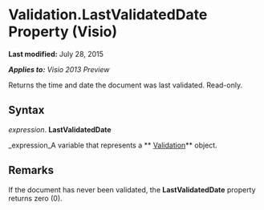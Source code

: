 
# Validation.LastValidatedDate Property (Visio)

 **Last modified:** July 28, 2015

 _**Applies to:** Visio 2013 Preview_

Returns the time and date the document was last validated. Read-only.


## Syntax

 _expression_. **LastValidatedDate**

 _expression_A variable that represents a  ** [Validation](d59880de-ba16-eccf-fd94-f69da9a1efea.md)** object.


## Remarks

If the document has never been validated, the  **LastValidatedDate** property returns zero (0).

